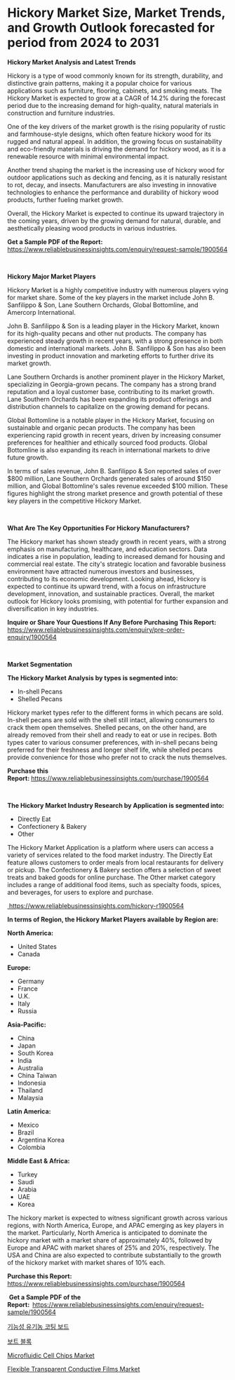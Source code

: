<p><h1>Hickory Market Size, Market Trends, and Growth Outlook forecasted for period from 2024 to 2031</h1></p><p><strong>Hickory Market Analysis and Latest Trends</strong></p>
<p><p>Hickory is a type of wood commonly known for its strength, durability, and distinctive grain patterns, making it a popular choice for various applications such as furniture, flooring, cabinets, and smoking meats. The Hickory Market is expected to grow at a CAGR of 14.2% during the forecast period due to the increasing demand for high-quality, natural materials in construction and furniture industries.</p><p>One of the key drivers of the market growth is the rising popularity of rustic and farmhouse-style designs, which often feature hickory wood for its rugged and natural appeal. In addition, the growing focus on sustainability and eco-friendly materials is driving the demand for hickory wood, as it is a renewable resource with minimal environmental impact.</p><p>Another trend shaping the market is the increasing use of hickory wood for outdoor applications such as decking and fencing, as it is naturally resistant to rot, decay, and insects. Manufacturers are also investing in innovative technologies to enhance the performance and durability of hickory wood products, further fueling market growth.</p><p>Overall, the Hickory Market is expected to continue its upward trajectory in the coming years, driven by the growing demand for natural, durable, and aesthetically pleasing wood products in various industries.</p></p>
<p><strong>Get a Sample PDF of the Report:&nbsp;</strong> <a href="https://www.reliablebusinessinsights.com/enquiry/request-sample/1900564">https://www.reliablebusinessinsights.com/enquiry/request-sample/1900564</a></p>
<p>&nbsp;</p>
<p><strong>Hickory Major Market Players</strong></p>
<p><p>Hickory Market is a highly competitive industry with numerous players vying for market share. Some of the key players in the market include John B. Sanfilippo & Son, Lane Southern Orchards, Global Bottomline, and Amercorp International.</p><p>John B. Sanfilippo & Son is a leading player in the Hickory Market, known for its high-quality pecans and other nut products. The company has experienced steady growth in recent years, with a strong presence in both domestic and international markets. John B. Sanfilippo & Son has also been investing in product innovation and marketing efforts to further drive its market growth.</p><p>Lane Southern Orchards is another prominent player in the Hickory Market, specializing in Georgia-grown pecans. The company has a strong brand reputation and a loyal customer base, contributing to its market growth. Lane Southern Orchards has been expanding its product offerings and distribution channels to capitalize on the growing demand for pecans.</p><p>Global Bottomline is a notable player in the Hickory Market, focusing on sustainable and organic pecan products. The company has been experiencing rapid growth in recent years, driven by increasing consumer preferences for healthier and ethically sourced food products. Global Bottomline is also expanding its reach in international markets to drive future growth.</p><p>In terms of sales revenue, John B. Sanfilippo & Son reported sales of over $800 million, Lane Southern Orchards generated sales of around $150 million, and Global Bottomline's sales revenue exceeded $100 million. These figures highlight the strong market presence and growth potential of these key players in the competitive Hickory Market.</p></p>
<p>&nbsp;</p>
<p><strong>What Are The Key Opportunities For Hickory Manufacturers?</strong></p>
<p><p>The Hickory market has shown steady growth in recent years, with a strong emphasis on manufacturing, healthcare, and education sectors. Data indicates a rise in population, leading to increased demand for housing and commercial real estate. The city's strategic location and favorable business environment have attracted numerous investors and businesses, contributing to its economic development. Looking ahead, Hickory is expected to continue its upward trend, with a focus on infrastructure development, innovation, and sustainable practices. Overall, the market outlook for Hickory looks promising, with potential for further expansion and diversification in key industries.</p></p>
<p><strong>Inquire or Share Your Questions If Any Before Purchasing This Report:</strong> <a href="https://www.reliablebusinessinsights.com/enquiry/pre-order-enquiry/1900564">https://www.reliablebusinessinsights.com/enquiry/pre-order-enquiry/1900564</a></p>
<p>&nbsp;</p>
<p><strong>Market Segmentation</strong></p>
<p><strong>The Hickory Market Analysis by types is segmented into:</strong></p>
<p><ul><li>In-shell Pecans</li><li>Shelled Pecans</li></ul></p>
<p><p>Hickory market types refer to the different forms in which pecans are sold. In-shell pecans are sold with the shell still intact, allowing consumers to crack them open themselves. Shelled pecans, on the other hand, are already removed from their shell and ready to eat or use in recipes. Both types cater to various consumer preferences, with in-shell pecans being preferred for their freshness and longer shelf life, while shelled pecans provide convenience for those who prefer not to crack the nuts themselves.</p></p>
<p><strong>Purchase this Report:&nbsp;</strong><a href="https://www.reliablebusinessinsights.com/purchase/1900564">https://www.reliablebusinessinsights.com/purchase/1900564</a></p>
<p>&nbsp;</p>
<p><strong>The Hickory Market Industry Research by Application is segmented into:</strong></p>
<p><ul><li>Directly Eat</li><li>Confectionery & Bakery</li><li>Other</li></ul></p>
<p><p>The Hickory Market Application is a platform where users can access a variety of services related to the food market industry. The Directly Eat feature allows customers to order meals from local restaurants for delivery or pickup. The Confectionery & Bakery section offers a selection of sweet treats and baked goods for online purchase. The Other market category includes a range of additional food items, such as specialty foods, spices, and beverages, for users to explore and purchase.</p></p>
<p><a href="https://www.reliablebusinessinsights.com/hickory-r1900564">&nbsp;https://www.reliablebusinessinsights.com/hickory-r1900564</a></p>
<p><strong>In terms of Region, the Hickory Market Players available by Region are:</strong></p>
<p>
    <p> <strong> North America: </strong>
        <ul>
            <li>United States</li>
            <li>Canada</li>
        </ul>
        </p> 
    <p> <strong> Europe: </strong>
        <ul>
            <li>Germany</li>
            <li>France</li>
            <li>U.K.</li>
            <li>Italy</li>
            <li>Russia</li>
        </ul>
        </p> 
    <p> <strong> Asia-Pacific: </strong>
        <ul>
            <li>China</li>
            <li>Japan</li>
            <li>South Korea</li>
            <li>India</li>
            <li>Australia</li>
            <li>China Taiwan</li>
            <li>Indonesia</li>
            <li>Thailand</li>
            <li>Malaysia</li>
        </ul>
        </p> 
    <p> <strong> Latin America: </strong>
        <ul>
            <li>Mexico</li>
            <li>Brazil</li>
            <li>Argentina Korea</li>
            <li>Colombia</li>
        </ul>
        </p> 
    <p> <strong> Middle East & Africa: </strong>
        <ul>
            <li>Turkey</li>
            <li>Saudi</li>
            <li>Arabia</li>
            <li>UAE</li>
            <li>Korea</li>
        </ul>
    </p>
    </p>
<p><p>The hickory market is expected to witness significant growth across various regions, with North America, Europe, and APAC emerging as key players in the market. Particularly, North America is anticipated to dominate the hickory market with a market share of approximately 40%, followed by Europe and APAC with market shares of 25% and 20%, respectively. The USA and China are also expected to contribute substantially to the growth of the hickory market with market shares of 10% each.</p></p>
<p><strong>Purchase this Report: </strong><a href="https://www.reliablebusinessinsights.com/purchase/1900564">https://www.reliablebusinessinsights.com/purchase/1900564</a></p>
<p>&nbsp;<strong>Get a Sample PDF of the Report:&nbsp;&nbsp;</strong><a href="https://www.reliablebusinessinsights.com/enquiry/request-sample/1900564">https://www.reliablebusinessinsights.com/enquiry/request-sample/1900564</a></p>
<p><strong></strong></p>
<p><p><a href="https://github.com/valroy852/Market-Research-Report-List-1/blob/main/3176827159805.md">기능성 유기농 코팅 보드</a></p><p><a href="https://github.com/RonSpencer61/Market-Research-Report-List-1/blob/main/2220414159806.md">보트 블록</a></p><p><a href="https://github.com/santosh758595/Market-Research-Report-List-5/blob/main/microfluidic-cell-chips-market.md">Microfluidic Cell Chips Market</a></p><p><a href="https://github.com/elizabethdagraca/Market-Research-Report-List-3/blob/main/flexible-transparent-conductive-films-market.md">Flexible Transparent Conductive Films Market</a></p></p>